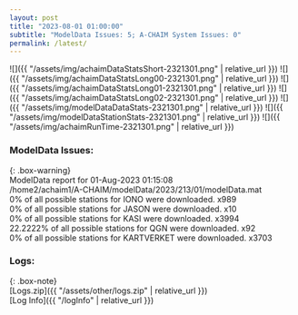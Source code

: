 ```yaml
---
layout: post
title: "2023-08-01 01:00:00"
subtitle: "ModelData Issues: 5; A-CHAIM System Issues: 0"
permalink: /latest/
---
```


![]({{ "/assets/img/achaimDataStatsShort-2321301.png" | relative_url }})
![]({{ "/assets/img/achaimDataStatsLong00-2321301.png" | relative_url }})
![]({{ "/assets/img/achaimDataStatsLong01-2321301.png" | relative_url }})
![]({{ "/assets/img/achaimDataStatsLong02-2321301.png" | relative_url }})
![]({{ "/assets/img/modelDataDataStats-2321301.png" | relative_url }})
![]({{ "/assets/img/modelDataStationStats-2321301.png" | relative_url }})
![]({{ "/assets/img/achaimRunTime-2321301.png" | relative_url }})


### ModelData Issues:  
  
{: .box-warning}  
 ModelData report for 01-Aug-2023 01:15:08   
 /home2/achaim1/A-CHAIM/modelData/2023/213/01/modelData.mat   
 0% of all possible stations for IONO were downloaded. x989   
 0% of all possible stations for JASON were downloaded. x10   
 0% of all possible stations for KASI were downloaded. x3994   
 22.2222% of all possible stations for QGN were downloaded. x92   
 0% of all possible stations for KARTVERKET were downloaded. x3703   
  


### Logs:  
  
{: .box-note}  
[Logs.zip]({{ "/assets/other/logs.zip" | relative_url }})  
[Log Info]({{ "/logInfo" | relative_url }})  
